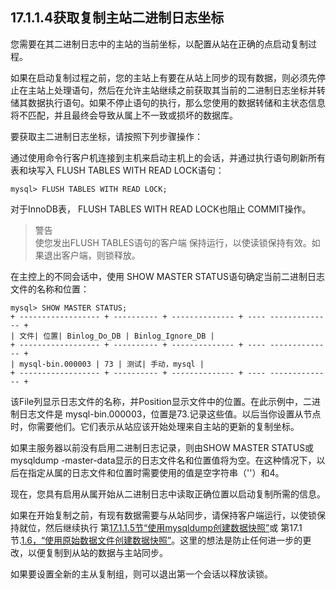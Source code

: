 ## 17.1.1.4获取复制主站二进制日志坐标

您需要在其二进制日志中的主站的当前坐标，以配置从站在正确的点启动复制过程。

如果在启动复制过程之前，您的主站上有要在从站上同步的现有数据，则必须先停止在主站上处理语句，然后在允许主站继续之前获取其当前的二进制日志坐标并转储其数据执行语句。如果不停止语句的执行，那么您使用的数据转储和主状态信息将不匹配，并且最终会导致从属上不一致或损坏的数据库。

要获取主二进制日志坐标，请按照下列步骤操作：

通过使用命令行客户机连接到主机来启动主机上的会话，并通过执行语句刷新所有表和块写入 FLUSH TABLES WITH READ LOCK语句：
```
mysql> FLUSH TABLES WITH READ LOCK;
```

对于InnoDB表， FLUSH TABLES WITH READ LOCK也阻止 COMMIT操作。

>警告  
> 使您发出FLUSH TABLES语句的客户端 保持运行，以使读锁保持有效。如果退出客户端，则锁释放。

在主控上的不同会话中，使用 SHOW MASTER STATUS语句确定当前二进制日志文件的名称和位置：
```
mysql> SHOW MASTER STATUS;
+ ------------------ + ---------- + -------------- + ---- -------------- +
| 文件| 位置| Binlog_Do_DB | Binlog_Ignore_DB |
+ ------------------ + ---------- + -------------- + ---- -------------- +
| mysql-bin.000003 | 73 | 测试| 手动，mysql |
+ ------------------ + ---------- + -------------- + ---- -------------- +
```
该File列显示日志文件的名称，并Position显示文件中的位置。在此示例中，二进制日志文件是 mysql-bin.000003，位置是73.记录这些值。以后当你设置从节点时，你需要他们。它们表示从站应该开始处理来自主站的更新的复制坐标。

如果主服务器以前没有启用二进制日志记录，则由SHOW MASTER STATUS或mysqldump -master-data显示的日志文件名和位置值将为空。在这种情况下，以后在指定从属的日志文件和位置时需要使用的值是空字符串（''）和4。

现在，您具有启用从属开始从二进制日志中读取正确位置以启动复制所需的信息。

如果在开始复制之前，有现有数据需要与从站同步，请保持客户端运行，以使锁保持就位，然后继续执行 第[17.1.1.5节“使用mysqldump创建数据快照”](replication-howto-mysqldump.html)或 第17.1节.[1.6，“使用原始数据文件创建数据快照”](replication-howto-rawdata.html)。这里的想法是防止任何进一步的更改，以便复制到从站的数据与主站同步。

如果要设置全新的主从复制组，则可以退出第一个会话以释放读锁。

